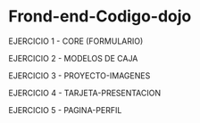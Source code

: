 # Frond-end-Codigo-dojo

EJERCICIO 1 - CORE (FORMULARIO)

EJERCICIO 2 - MODELOS DE CAJA

EJERCICIO 3 - PROYECTO-IMAGENES

EJERCICIO 4 - TARJETA-PRESENTACION

EJERCICIO 5 - PAGINA-PERFIL
